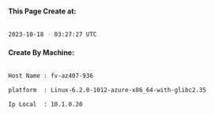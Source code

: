 
   
#### This Page Create at:

```bash

2023-10-18 - 03:27:27 UTC

```

#### Create By Machine:

```bash

Host Name : fv-az407-936

platform  : Linux-6.2.0-1012-azure-x86_64-with-glibc2.35

Ip Local  : 10.1.0.20

```

